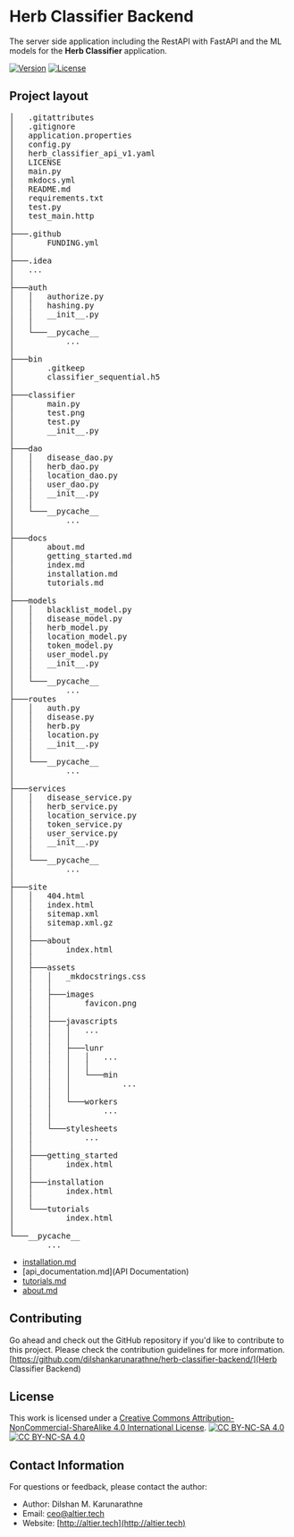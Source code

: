 # Herb Classifier Backend

The server side application including the RestAPI with FastAPI and the ML models for the **Herb Classifier**
application. 

[![Version](https://img.shields.io/badge/version-1.2-brightgreen.svg)](https://pypi.org/project/ad-topic-recommender/)
[![License](https://img.shields.io/badge/license-CC%20BY--NC--SA%204.0-blue.svg)](https://creativecommons.org/licenses/by-nc-sa/4.0/)

## Project layout

<pre>
│   .gitattributes
│   .gitignore
│   application.properties
│   config.py
│   herb_classifier_api_v1.yaml
│   LICENSE
│   main.py
│   mkdocs.yml
│   README.md
│   requirements.txt
│   test.py
│   test_main.http
│
├───.github
│       FUNDING.yml
│
├───.idea
│   ...
│
├───auth
│   │   authorize.py
│   │   hashing.py
│   │   __init__.py
│   │
│   └───__pycache__
│           ...
│
├───bin
│       .gitkeep
│       classifier_sequential.h5
│
├───classifier
│       main.py
│       test.png
│       test.py
│       __init__.py
│
├───dao
│   │   disease_dao.py
│   │   herb_dao.py
│   │   location_dao.py
│   │   user_dao.py
│   │   __init__.py
│   │
│   └───__pycache__
│           ...
│
├───docs
│       about.md
│       getting_started.md
│       index.md
│       installation.md
│       tutorials.md
│
├───models
│   │   blacklist_model.py
│   │   disease_model.py
│   │   herb_model.py
│   │   location_model.py
│   │   token_model.py
│   │   user_model.py
│   │   __init__.py
│   │
│   └───__pycache__
│           ...
├───routes
│   │   auth.py
│   │   disease.py
│   │   herb.py
│   │   location.py
│   │   __init__.py
│   │
│   └───__pycache__
│           ...
│
├───services
│   │   disease_service.py
│   │   herb_service.py
│   │   location_service.py
│   │   token_service.py
│   │   user_service.py
│   │   __init__.py
│   │
│   └───__pycache__
│           ...
│
├───site
│   │   404.html
│   │   index.html
│   │   sitemap.xml
│   │   sitemap.xml.gz
│   │
│   ├───about
│   │       index.html
│   │
│   ├───assets
│   │   │   _mkdocstrings.css
│   │   │
│   │   ├───images
│   │   │       favicon.png
│   │   │
│   │   ├───javascripts
│   │   │   │   ...
│   │   │   │
│   │   │   ├───lunr
│   │   │   │   │   ...
│   │   │   │   │
│   │   │   │   └───min
│   │   │   │           ...
│   │   │   │
│   │   │   └───workers
│   │   │           ...
│   │   │
│   │   └───stylesheets
│   │           ...
│   │
│   ├───getting_started
│   │       index.html
│   │
│   ├───installation
│   │       index.html
│   │
│   └───tutorials
│           index.html
│
└───__pycache__
        ...
</pre>

 - [installation.md](Installation)
 - [api_documentation.md](API Documentation)
 - [tutorials.md](Tutorials)
 - [about.md](About)

## Contributing

Go ahead and check out the GitHub repository if you'd like to contribute to this project. Please check the contribution guidelines for more information.
[https://github.com/dilshankarunarathne/herb-classifier-backend/](Herb Classifier Backend)

## License

This work is licensed under a
[Creative Commons Attribution-NonCommercial-ShareAlike 4.0 International License][cc-by-nc-sa].
[![CC BY-NC-SA 4.0][cc-by-nc-sa-shield]][cc-by-nc-sa]  
[![CC BY-NC-SA 4.0][cc-by-nc-sa-image]][cc-by-nc-sa] 

[cc-by-nc-sa]: http://creativecommons.org/licenses/by-nc-sa/4.0/
[cc-by-nc-sa-image]: https://licensebuttons.net/l/by-nc-sa/4.0/88x31.png
[cc-by-nc-sa-shield]: https://img.shields.io/badge/License-CC%20BY--NC--SA%204.0-lightgrey.svg

## Contact Information

For questions or feedback, please contact the author:

- Author: Dilshan M. Karunarathne
- Email: ceo@altier.tech
- Website: [http://altier.tech](http://altier.tech)
